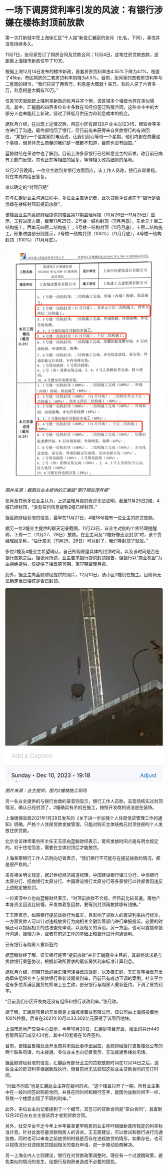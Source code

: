 # 一场下调房贷利率引发的风波：有银行涉嫌在楼栋封顶前放款

第一次打新就中签上海徐汇区“千人摇”新盘汇樾庭的张月（化名，下同），喜悦并没有持续多久。

11月7日，张月家签订了购房合同及贷款合同；12月4日，这笔住房贷款放款，这距离上海楼市新政仅早了10天。

根据上海12月14日发布的楼市新政，首套房房贷利率由4.55%下降为4.1%，相差了45bp，市区购房的二套房贷利率则降为4.5%。目前，张月家的首套房贷利率与二套房的相当，“我们只贷了两百万，利息差大概就十来万。有的人贷了六百多万，利息相差大概有70万。”

仅差10天就能赶上降利率新政的张月并非个例，该区域多个楼盘也存在类似情况。其中，汇樾庭的四百多位业主多数在10月份签订购房合同，这些业主中的大部分人也未能赶上新政，错过了降低月供压力和利息成本的机会。

据张月介绍，在出现上述情况后，目前小区有超120户业主向12345、银监会等多方进行了沟通，最终都绕回了银行，但目前尚未获得来自贷款银行的有效回应，“某银行一个星期前打电话说，让我们耐心等待一个星期，他们内部在商量这个事情，但具体怎么商量的我们是一概都不知道，目前也没有回应。”

蓝鲸财经在采访中也了解到，目前上海多家银行已经知悉业主的诉求，称目前已向有关部门反馈，其也正在等相应的回复，等待相关政策细则的落地。

12月27日晚间，一位业主收到某银行方面回应，该工作人员称，银行非常重视，将在本周内给出答复。

难以确定的“封顶日期”

在与汇樾庭业主沟通过程中，多位业主告诉记者，此次贷款争议点在于“银行是否涉嫌在楼栋封顶前提前放款”。

该楼盘业主向蓝鲸财经提供的楼盘第17期监理月报（10月26日—11月25日）显示，工程进度方面，截至11月25日，2号楼一结构封顶（11月月底），东单元十层二结构施工，西单元四层二结构施工；4号楼一结构封顶（11月月底），十层二结构施工。形象进度部分则显示，2号楼一结构封顶（100%）（11月月底），4号楼一结构封顶（100%）（11月月底）。

![30aefcec77de6fba49dda4a396dd162d.jpg](./一场下调房贷利率引发的风波有银行涉嫌在楼栋封顶前放款/30aefcec77de6fba49dda4a396dd162d.jpg)

 _图片来源：截图自业主提供的汇樾庭“第17期监理月报”_

张月及其他多位业主认为，上述监理月报的表述无法证明，截至11月25日2幢、4幢已经封顶，“没有任何信息提到2幢已经封顶。”

据蓝鲸财经获取的信息，最早在11月27日，4幢18号楼有一位业主的房贷放款。

据另一位2幢业主提供的聊天记录截图，11月23日，该业主对接的个贷经理提醒称，下周一二（11月27、28日）放款。在业主问及“2幢好像还没封顶”时，该个贷经理回复称，“估计周末（11月25、26日）可以封了，我们等封顶了就放。”

多位2幢及4幢业主希望确认，自己所购房屋具体的封顶时间，以及该时间是否在银行放款之后。据张月所述，业主要求银行提供封顶报告，但银行以“商业机密”为由拒绝提供，仅提供了楼盘第16期、第17期监理月报。

此外，据业主向蓝鲸财经提供的照片，12月10日，该小区2幢仍在施工。目前尚无法确定当日楼栋是否已封顶。

![eed3d1e05ca7a0a11ee57335f87ef109.jpg](./一场下调房贷利率引发的风波有银行涉嫌在楼栋封顶前放款/eed3d1e05ca7a0a11ee57335f87ef109.jpg)

_图片来源：业主提供，图为2幢楼施工现场_

另一名业主提供的与银行协商的录音则显示，银行工作人员称，去现场核实过封顶情况，确认已经封顶了，2幢确实有吊机在施工，按照开发商的说法是在装饰。

上海银保监局2021年1月29日发布的《关于进一步加强个人住房信贷管理工作的通知》明确，严格个人住房贷款发放管理，只能对购买主体结构已封顶住房的个人发放住房贷款。

北京金诉律师事务所主任王玉臣向蓝鲸财经表示，房贷发放时间点是有明文规定的，对于住宅而言，需要在主体封顶后才能放贷。

上海某家银行工作人员则向记者表示，“我们银行不可能存在提前放款的情况，都是很严格的。”

虽有相关明文规定，据21世纪经济报道梳理，中国建设银行镇江分行、中信银行太原分行、招商银行太原分行、中国建设银行太原分行等多家银行以往都曾因违反上述规定被处罚。

一位资深中介也向蓝鲸财经表示，“封顶前放款不合规，但目前比较普遍。房地产本身资金回流比较慢，开发商着急回款，要等到封顶再放款哪有钱搞。”

王玉臣表示，如果银行提前放款行为属实，且影响了贷款人的房贷利率执行标准，一方面贷款人可以针对违规放贷行为向相关金融监管部门进行举报投诉，必要的时候还可以提起相关的违法查处申请，以及相关的诉讼。另一方面，也可以直接和银行沟通，据理力争，或者在前述工作的基础上和银行进行沟通谈判。

已有银行与购房人重新签约

据蓝鲸财经了解，证实银行是否“提前放款”并非汇樾庭业主目的，其最终诉求是与贷款银行重签协议，根据新政所要求的最新房贷利率标准计算利息。

据张月介绍，同期开盘的徐汇漕河泾楼盘玖珑庭，以及雍汇庭、天汇玺等楼盘开发商牵头组织业主与贷款银行重新谈房贷利率，目前已有成功下调的案例。社交平台也有多位青浦区国贸虹桥璟上业主称，部分银行与购房人重新签约，下调了房贷利率。

“目前我们小区开发商还没有组织和银行谈改利率。”张月称。

据了解，汇樾庭项目的开发商是上海城凌置业有限公司，该公司由上海城投置地100%控股，后者在2021年10月以33.302亿元获得了该项目地块。

上海市房地产交易中心显示，今年10月20日，汇樾庭项目开盘，推出的共计440套房目前已成交434套。其中410套房在10月签约。

目前，该楼盘售楼处及开发商并未就此事作出回应，蓝鲸财经拨打该售楼处公布的两个联系电话，均未拨通。多位业主也向记者表示，无法拨通售楼处电话。

据蓝鲸财经获取的信息，汇樾庭有部分业主的贷款放款时间在12月14日之后，这些业主的房贷利率根据新政执行，但目前尚无法获知这些业主贷款合同的签订时间。

“同盘不同策”也是汇樾庭业主存在疑问的点，“这个楼盘只开了一期，所有业主集中在一段时间签的购房合同，并且在同时间和银行签字，就因为放款时间不一样，导致一个楼盘出现了不同的利率。”

此外，多位业主向记者提到了一个细节，其签订的贷款合同是“空白合同”，且直到12月20日左右业主投诉后才收到贷款合同。

另外，社交平台不乏今年上半年甚至更早购房的业主呼吁根据新政所规定的利率标准计息。针对此类存量贷款购房人的诉求，王玉臣建议，可以尝试和银行进行沟通协商，同时也可以审查之前放贷的时候是否存在违规放贷的情形。如果存在，也可以视情况针对违规放贷提起相关的查处申请，进一步推动协商解决。

另一上海业内人士则建议，银行在对贷款政策调整时，理应有一个过渡期政策，避免类似的情况的发生，给银行及购房者造成不必要的困扰。

